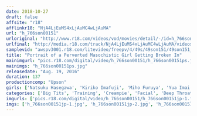 ```yaml
---
date: 2018-10-27
draft: false
affsite: "r18"
afflinkr18: "NjA4LjEuMS4xLjAuMC4wLjAuMA"
url: "h_766son00151"
urloriginal: "http://www.r18.com/videos/vod/movies/detail/-/id=h_766son00151"
urlfinal: "http://media.r18.com/track/NjA4LjEuMS4xLjAuMC4wLjAuMA/videos/vod/movies/detail/-/id=h_766son00151"
samplevid: "awspv3001.r18.com/litevideo/freepv/4/49s/49son151/49son151_dmb_w.mp4"
title: "Portrait of a Perverted Masochistic Girl Getting Broken In"
mainimgurl: "pics.r18.com/digital/video/h_766son00151/h_766son00151ps.jpg"
mainimgs: "h_766son00151ps.jpg"
releasedate: "Aug. 19, 2016"
duration: 137
productioncomp: "Upson"
girls: ['Natsuku Hasegawa', 'Kiriko Imafuji', 'Miho Furuya', 'Yua Imai']
categories: ['Big Tits', 'Training', 'Creampie', 'Facial', 'Deep Throat', 'Hi-Def']
imgurls: ['pics.r18.com/digital/video/h_766son00151/h_766son00151jp-1.jpg', 'pics.r18.com/digital/video/h_766son00151/h_766son00151jp-2.jpg', 'pics.r18.com/digital/video/h_766son00151/h_766son00151jp-3.jpg', 'pics.r18.com/digital/video/h_766son00151/h_766son00151jp-4.jpg', 'pics.r18.com/digital/video/h_766son00151/h_766son00151jp-5.jpg', 'pics.r18.com/digital/video/h_766son00151/h_766son00151jp-6.jpg', 'pics.r18.com/digital/video/h_766son00151/h_766son00151jp-7.jpg', 'pics.r18.com/digital/video/h_766son00151/h_766son00151jp-8.jpg', 'pics.r18.com/digital/video/h_766son00151/h_766son00151jp-9.jpg', 'pics.r18.com/digital/video/h_766son00151/h_766son00151jp-10.jpg', 'pics.r18.com/digital/video/h_766son00151/h_766son00151jp-11.jpg', 'pics.r18.com/digital/video/h_766son00151/h_766son00151jp-12.jpg', 'pics.r18.com/digital/video/h_766son00151/h_766son00151jp-13.jpg', 'pics.r18.com/digital/video/h_766son00151/h_766son00151jp-14.jpg', 'pics.r18.com/digital/video/h_766son00151/h_766son00151jp-15.jpg', 'pics.r18.com/digital/video/h_766son00151/h_766son00151jp-16.jpg', 'pics.r18.com/digital/video/h_766son00151/h_766son00151jp-17.jpg', 'pics.r18.com/digital/video/h_766son00151/h_766son00151jp-18.jpg', 'pics.r18.com/digital/video/h_766son00151/h_766son00151jp-19.jpg', 'pics.r18.com/digital/video/h_766son00151/h_766son00151jp-20.jpg']
imgs: ['h_766son00151jp-1.jpg', 'h_766son00151jp-2.jpg', 'h_766son00151jp-3.jpg', 'h_766son00151jp-4.jpg', 'h_766son00151jp-5.jpg', 'h_766son00151jp-6.jpg', 'h_766son00151jp-7.jpg', 'h_766son00151jp-8.jpg', 'h_766son00151jp-9.jpg', 'h_766son00151jp-10.jpg', 'h_766son00151jp-11.jpg', 'h_766son00151jp-12.jpg', 'h_766son00151jp-13.jpg', 'h_766son00151jp-14.jpg', 'h_766son00151jp-15.jpg', 'h_766son00151jp-16.jpg', 'h_766son00151jp-17.jpg', 'h_766son00151jp-18.jpg', 'h_766son00151jp-19.jpg', 'h_766son00151jp-20.jpg']
---
```

